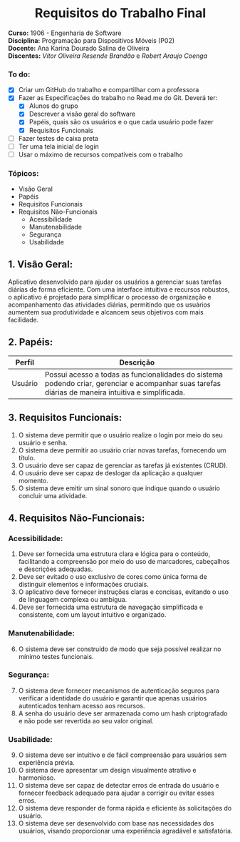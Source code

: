 <div align="center"><h1>Requisitos do Trabalho Final</h1></div>

**Curso:** 1906 - Engenharia de Software<br>
**Disciplina:** Programação para Dispositivos Móveis (P02)<br>
**Docente:** Ana Karina Dourado Salina de Oliveira<br>
**Discentes:** *Vítor Oliveira Resende Brandão* e *Robert Araujo Coenga*

### To do:
- [x] Criar um GitHub do trabalho e compartilhar com a professora
- [x] Fazer as Especificações do trabalho no Read.me do Git. Deverá ter:
  - [x] Alunos do grupo
  - [x] Descrever a visão geral do software
  - [x] Papéis, quais são os usuários e o que cada usuário pode fazer
  - [x] Requisitos Funcionais
- [ ] Fazer testes de caixa preta
- [ ] Ter uma tela inicial de login
- [ ] Usar o máximo de recursos compatíveis com o trabalho

### Tópicos:
- Visão Geral
- Papéis
- Requisitos Funcionais
- Requisitos Não-Funcionais
  - Acessibilidade
  - Manutenabilidade
  - Segurança
  - Usabilidade

## 1. Visão Geral:
Aplicativo desenvolvido para ajudar os usuários a gerenciar suas tarefas
diárias de forma eficiente. Com uma interface intuitiva e recursos robustos, o
aplicativo é projetado para simplificar o processo de organização e
acompanhamento das atividades diárias, permitindo que os usuários aumentem
sua produtividade e alcancem seus objetivos com mais facilidade.

## 2. Papéis:
| Perfil | Descrição |
|--------|-----------|
| Usuário | Possui acesso a todas as funcionalidades do sistema podendo criar, gerenciar e acompanhar suas tarefas diárias de maneira intuitiva e simplificada.|

## 3. Requisitos Funcionais:
1. O sistema deve permitir que o usuário realize o login por meio do seu usuário e senha.
2. O sistema deve permitir ao usuário criar novas tarefas, fornecendo um título.
3. O usuário deve ser capaz de gerenciar as tarefas já existentes (CRUD).
4. O usuário deve ser capaz de deslogar da aplicação a qualquer momento.
5. O sistema deve emitir um sinal sonoro que indique quando o usuário concluir uma atividade.

## 4. Requisitos Não-Funcionais:
### Acessibilidade:
1. Deve ser fornecida uma estrutura clara e lógica para o conteúdo, facilitando a compreensão por meio do uso de marcadores, cabeçalhos e descrições adequadas.
2. Deve ser evitado o uso exclusivo de cores como única forma de distinguir elementos e informações cruciais.
3. O aplicativo deve fornecer instruções claras e concisas, evitando o uso de linguagem complexa ou ambígua.
5. Deve ser fornecida uma estrutura de navegação simplificada e consistente, com um layout intuitivo e organizado.
### Manutenabilidade:
6. O sistema deve ser construído de modo que seja possível realizar no mínimo testes funcionais.
### Segurança:
7. O sistema deve fornecer mecanismos de autenticação seguros para verificar a identidade do usuário e garantir que apenas usuários autenticados tenham acesso aos recursos.
8. A senha do usuário deve ser armazenada como um hash criptografado e não pode ser revertida ao seu valor original.
### Usabilidade:
9. O sistema deve ser intuitivo e de fácil compreensão para usuários sem experiência prévia.
10. O sistema deve apresentar um design visualmente atrativo e harmonioso.
11. O sistema deve ser capaz de detectar erros de entrada do usuário e fornecer feedback adequado para ajudar a corrigir ou evitar esses erros.
13. O sistema deve responder de forma rápida e eficiente às solicitações do usuário.
14. O sistema deve ser desenvolvido com base nas necessidades dos usuários, visando proporcionar uma experiência agradável e satisfatória.
